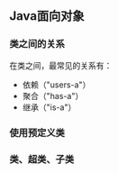 ## Java面向对象
### 类之间的关系
在类之间，最常见的关系有：
- 依赖（"users-a"）
- 聚合（"has-a"）
- 继承（"is-a"）

### 使用预定义类

### 类、超类、子类